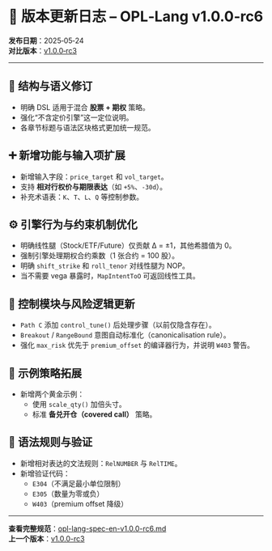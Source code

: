 # 📌 版本更新日志 – OPL‑Lang v1.0.0‑rc6

**发布日期**：2025‑05‑24  
**对比版本**：[v1.0.0‑rc3](opl-lang-spec-en-v1.0.0-rc3.md)

---

## 🔧 结构与语义修订

- 明确 DSL 适用于混合 **股票 + 期权** 策略。
- 强化“不含定价引擎”这一定位说明。
- 各章节标题与语法区块格式更加统一规范。

## ➕ 新增功能与输入项扩展

- 新增输入字段：`price_target` 和 `vol_target`。
- 支持 **相对行权价与期限表达**（如 `+5%`、`‑30d`）。
- 补充术语表：`K`、`T`、`L`、`Q` 等控制参数。

## ⚙️ 引擎行为与约束机制优化

- 明确线性腿（Stock/ETF/Future）仅贡献 Δ = ±1，其他希腊值为 0。
- 强制引擎处理期权合约乘数（1 张合约 = 100 股）。
- 明确 `shift_strike` 和 `roll_tenor` 对线性腿为 NOP。
- 当不需要 vega 暴露时，`MapIntentToO` 可返回线性工具。

## 🧠 控制模块与风险逻辑更新

- `Path C` 添加 `control_tune()` 后处理步骤（以前仅隐含存在）。
- `Breakout` / `RangeBound` 意图自动标准化（canonicalisation rule）。
- 强化 `max_risk` 优先于 `premium_offset` 的编译器行为，并说明 `W403` 警告。

## 🧪 示例策略拓展

- 新增两个黄金示例：
  - 使用 `scale_qty()` 加倍头寸。
  - 标准 **备兑开仓（covered call）** 策略。

## 📐 语法规则与验证

- 新增相对表达的文法规则：`RelNUMBER` 与 `RelTIME`。
- 新增验证代码：
  - `E304`（不满足最小单位限制）
  - `E305`（数量为零或负）
  - `W403`（premium offset 降级）

---

**查看完整规范**：[opl-lang-spec-en-v1.0.0-rc6.md](opl-lang-spec-en-v1.0.0-rc6.md)  
**上一个版本**：[v1.0.0-rc3](opl-lang-spec-en-v1.0.0-rc3.md)
